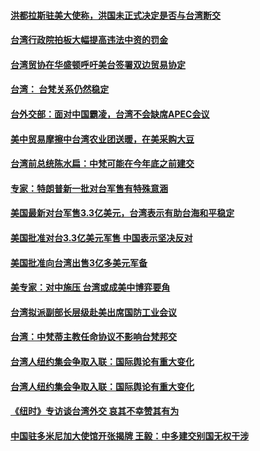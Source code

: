 #### [洪都拉斯驻美大使称，洪国未正式决定是否与台湾断交](../pages/zivymejqv_/4592394.md) 

#### [台湾行政院拍板大幅提高违法中资的罚金](../pages/zivymejqv_/4591201.md) 

#### [台湾贸协在华盛顿呼吁美台签署双边贸易协定](../pages/zivymejqv_/4590372.md) 

#### [台湾： 台梵关系仍然稳定](../pages/zivymejqv_/4589641.md) 

#### [台外交部：面对中国霸凌，台湾不会缺席APEC会议](../pages/zivymejqv_/4589490.md) 

#### [美中贸易摩擦中台湾农业团送暖，在美采购大豆](../pages/zivymejqv_/4589260.md) 

#### [台湾前总统陈水扁：中梵可能在今年底之前建交](../pages/zivymejqv_/4587917.md) 

#### [专家：特朗普新一批对台军售有特殊意涵](../pages/zivymejqv_/4587098.md) 

#### [美国最新对台军售3.3亿美元，台湾表示有助台海和平稳定](../pages/zivymejqv_/4586188.md) 

#### [美国批准对台3.3亿美元军售 中国表示坚决反对](../pages/zivymejqv_/4586046.md) 

#### [美国批准向台湾出售3亿多美元军备](../pages/zivymejqv_/4586019.md) 

#### [美专家：对中施压 台湾或成美中博弈要角](../pages/zivymejqv_/4585435.md) 

#### [台湾拟派副部长层级赴美出席国防工业会议](../pages/zivymejqv_/4584469.md) 

#### [台湾：中梵蒂主教任命协议不影响台梵邦交](../pages/zivymejqv_/4583449.md) 

#### [台湾人纽约集会争取入联：国际舆论有重大变化](../pages/zivymejqv_/4583358.md) 

#### [台湾人纽约集会争取入联：国际舆论有重大变化](../pages/zivymejqv_/4583376.md) 

#### [《纽时》专访谈台湾外交   哀其不幸赞其有为](../pages/zivymejqv_/4582768.md) 

#### [中国驻多米尼加大使馆开张揭牌 王毅：中多建交别国无权干涉](../pages/zivymejqv_/4582673.md) 

